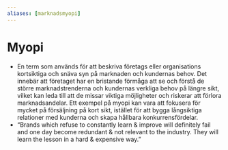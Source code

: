 ```yaml
---
aliases: [marknadsmyopi]
---
```

# Myopi
- En term som används för att beskriva företags eller organisations kortsiktiga och snäva syn på marknaden och kundernas behov. Det innebär att företaget har en bristande förmåga att se och förstå de större marknadstrenderna och kundernas verkliga behov på längre sikt, vilket kan leda till att de missar viktiga möjligheter och riskerar att förlora marknadsandelar. Ett exempel på myopi kan vara att fokusera för mycket på försäljning på kort sikt, istället för att bygga långsiktiga relationer med kunderna och skapa hållbara konkurrensfördelar.
- “Brands which refuse to constantly learn & improve will definitely fail and one day become redundant & not relevant to the industry. They will learn the lesson in a hard & expensive way.”

